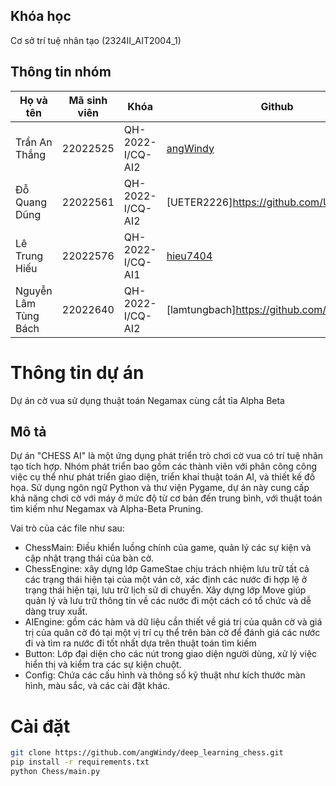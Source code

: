 ## Khóa học

Cơ sở trí tuệ nhân tạo (2324II_AIT2004_1)

## Thông tin nhóm

| Họ và tên            | Mã sinh viên | Khóa             | Github                                      |
| -------------------- | ------------ | ---------------- | ------------------------------------------- |
| Trần An Thắng        | 22022525     | QH-2022-I/CQ-AI2 | [angWindy](https://github.com/angWindy)     |
| Đỗ Quang Dũng        | 22022561     | QH-2022-I/CQ-AI2 | [UETER2226]https://github.com/UETER2226     |
| Lê Trung Hiếu        | 22022576     | QH-2022-I/CQ-AI1 | [hieu7404](https://github.com/hieu7404)     |
| Nguyễn Lâm Tùng Bách | 22022640     | QH-2022-I/CQ-AI2 | [lamtungbach]https://github.com/lamtungbach |

# Thông tin dự án
Dự án cờ vua sử dụng thuật toán Negamax cùng cắt tỉa Alpha Beta

## Mô tả
Dự án "CHESS AI" là một ứng dụng phát triển trò chơi cờ vua có trí tuệ nhân tạo tích hợp. Nhóm phát triển bao gồm các thành viên với phân công công việc cụ thể như phát triển giao diện, triển khai thuật toán AI,  và thiết kế đồ họa. Sử dụng ngôn ngữ Python và thư viện Pygame, dự án này cung cấp khả năng chơi cờ với máy ở mức độ từ cơ bản đến trung bình, với thuật toán tìm kiếm như Negamax và Alpha-Beta Pruning.

Vai trò của các file như sau:
- ChessMain: Điều khiển luồng chính của game, quản lý các sự kiện và cập nhật trạng thái của bàn cờ.
- ChessEngine: xây dựng lớp GameStae chịu trách nhiệm lưu trữ tất cả các trạng thái hiện tại của một ván cờ, xác định các nước đi hợp lệ ở trạng thái hiện tại, lưu trữ lịch sử di chuyển. Xây dựng lớp Move giúp quản lý và lưu trữ thông tin về các nước đi một cách có tổ chức và dễ dàng truy xuất.
- AIEngine: gồm các hàm và dữ liệu cần thiết về giá trị của quân cờ và giá trị của quân cờ đó tại một vị trí cụ thể trên bàn cờ để đánh giá các nước đi và tìm ra nước đi tốt nhất dựa trên thuật toán tìm kiếm
- Button: Lớp đại diện cho các nút trong giao diện người dùng, xử lý việc hiển thị và kiểm tra các sự kiện chuột.
- Config: Chứa các cấu hình và thông số kỹ thuật như kích thước màn hình, màu sắc, và các cài đặt khác.

# Cài đặt
```bash
git clone https://github.com/angWindy/deep_learning_chess.git
pip install -r requirements.txt
python Chess/main.py
```
